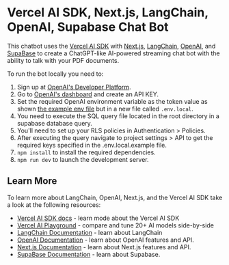 # Vercel AI SDK, Next.js, LangChain, OpenAI, Supabase Chat Bot

This chatbot uses the [Vercel AI SDK](https://sdk.vercel.ai/docs) with [Next.js](https://nextjs.org/), [LangChain](https://js.langchain.com), [OpenAI](https://openai.com), and [SupaBase](https://supabase.com/docs) to create a ChatGPT-like AI-powered streaming chat bot with the ability to talk with your PDF documents.


To run the bot locally you need to:

1. Sign up at [OpenAI's Developer Platform](https://platform.openai.com/signup).
2. Go to [OpenAI's dashboard](https://platform.openai.com/account/api-keys) and create an API KEY.
3. Set the required OpenAI environment variable as the token value as shown [the example env file](./.env.local.example) but in a new file called `.env.local`.
4. You need to execute the SQL query file located in the root directory in a supabase database query.
5. You'll need to set up your RLS policies in Authentication > Policies. 
6. After executing the query navigate to project settings > API to get the required keys specified in the .env.local.example file.
7. `npm install` to install the required dependencies.
8. `npm run dev` to launch the development server.

## Learn More

To learn more about LangChain, OpenAI, Next.js, and the Vercel AI SDK take a look at the following resources:

- [Vercel AI SDK docs](https://sdk.vercel.ai/docs) - learn mode about the Vercel AI SDK
- [Vercel AI Playground](https://play.vercel.ai) - compare and tune 20+ AI models side-by-side
- [LangChain Documentation](https://js.langchain.com/docs) - learn about LangChain
- [OpenAI Documentation](https://platform.openai.com/docs) - learn about OpenAI features and API.
- [Next.js Documentation](https://nextjs.org/docs) - learn about Next.js features and API.
- [SupaBase Documentation](https://supabase.com/docs) - learn about Supabase.
